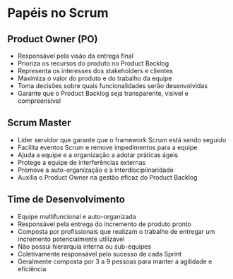 # Papéis no Scrum

## Product Owner (PO)
- Responsável pela visão da entrega final
- Prioriza os recursos do produto no Product Backlog
- Representa os interesses dos stakeholders e clientes
- Maximiza o valor do produto e do trabalho da equipe
- Toma decisões sobre quais funcionalidades serão desenvolvidas
- Garante que o Product Backlog seja transparente, visível e compreensível

## Scrum Master
- Líder servidor que garante que o framework Scrum está sendo seguido
- Facilita eventos Scrum e remove impedimentos para a equipe
- Ajuda a equipe e a organização a adotar práticas ágeis
- Protege a equipe de interferências externas
- Promove a auto-organização e a interdisciplinaridade
- Auxilia o Product Owner na gestão eficaz do Product Backlog

## Time de Desenvolvimento
- Equipe multifuncional e auto-organizada
- Responsável pela entrega do incremento de produto pronto
- Composta por profissionais que realizam o trabalho de entregar um incremento potencialmente utilizável
- Não possui hierarquia interna ou sub-equipes
- Coletivamente responsável pelo sucesso de cada Sprint
- Geralmente composta por 3 a 9 pessoas para manter a agilidade e eficiência